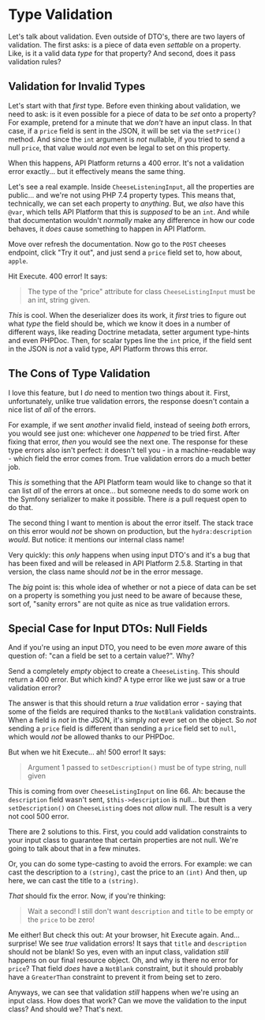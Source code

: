 # Type Validation

Let's talk about validation. Even outside of DTO's, there are two layers of validation.
The first asks: is a piece of data even *settable* on a property. Like, is it a
valid data *type* for that property? And second, does it pass validation rules?

## Validation for Invalid Types

Let's start with that *first* type. Before even thinking about validation, we need
to ask: is it even possible for a piece of data to be *set* onto a property? For
example, pretend for a minute that we *don't* have an input class. In that case,
if a `price` field is sent in the JSON, it will be set via the `setPrice()` method.
And since the `int` argument is *not* nullable, if you tried to send a null `price`,
that value would *not* even be legal to set on this property.

When this happens, API Platform returns a 400 error. It's not a validation error
exactly... but it effectively means the same thing.

Let's see a real example. Inside `CheeseListeningInput`, all the properties are
public... and we're not using PHP 7.4 property types. This means that, technically,
we can set each property to *anything*. But, we *also* have this `@var`, which tells
API Platform that this is *supposed* to be an `int`. And while that documentation
wouldn't *normally* make any difference in how our code behaves, it *does* cause
something to happen in API Platform.

Move over refresh the documentation. Now go to the `POST` cheeses endpoint, click
"Try it out", and just send a `price` field set to, how about, `apple`.

Hit Execute. 400 error! It says:

> The type of the "price" attribute for class `CheeseListingInput` must be an
> int, string given.

*This* is cool. When the deserializer does its work, it *first* tries to figure
out what *type* the field should be, which we know it does in a number of different
ways, like reading Doctrine metadata, setter argument type-hints and even PHPDoc.
Then, for scalar types line the `int` price, if the field sent in the JSON is
*not* a valid type, API Platform throws this error.

## The Cons of Type Validation

I love this feature, but I *do* need to mention two things about it. First,
unfortunately, unlike true validation errors, the response doesn't contain a nice
list of *all* of the errors.

For example, if we sent *another* invalid field, instead of seeing *both* errors,
you would see just one: whichever one *happened* to be tried first. After fixing
that error, *then* you would see the next one. The response for these type errors
also isn't perfect: it doesn't tell you - in a machine-readable way - which field
the error comes from. True validation errors do a much better job.

This *is* something that the API Platform team would like to change so that it
can list *all* of the errors at once... but someone needs to do some work on
the Symfony serializer to make it possible. There *is* a pull request open to
do that.

The second thing I want to mention is about the error itself. The stack trace on
this error would *not* be shown on production, but the `hydra:description` *would*.
But notice: it mentions our internal class name!

Very quickly: this *only* happens when using input DTO's and it's a bug that has been
fixed and will be released in API Platform 2.5.8. Starting in that version, the
class name should *not* be in the error message.

The *big* point is: this whole idea of whether or not a piece of data can be
set on a property is something you just need to be aware of because these, sort
of, "sanity errors" are not quite as nice as true validation errors.

## Special Case for Input DTOs: Null Fields

And if you're using an input DTO, you need to be even *more* aware of this
question of: "can a field be set to a certain value?". Why?

Send a completely *empty* object to create a `CheeseListing`. This should return
a 400 error. But which kind? A type error like we just saw or a true validation
error?

The answer is that this should return a *true* validation error - saying that
some of the fields are required thanks to the `NotBlank` validation constraints.
When a field is *not* in the JSON, it's simply *not* ever set on the object. So
*not* sending a `price` field is different than sending a `price` field set to
`null`, which would *not* be allowed thanks to our PHPDoc.

But when we hit Execute... ah! 500 error! It says:

> Argument 1 passed to `setDescription()` must be of type string, null given

This is coming from over `CheeseListingInput` on line 66. Ah: because the
`description` field wasn't sent, `$this->description` is null... but then
`setDescription()` on `CheeseListing` does not *allow* null. The result is a
very not cool 500 error.

There are 2 solutions to this. First, you could add validation constraints to
your input class to guarantee that certain properties are not null. We're going
to talk about that in a few minutes.

Or, you can do some type-casting to avoid the errors. For example: we can cast
the description to a `(string)`, cast the price to an `(int)` And then, up here,
we can cast the title to a `(string)`.

*That* should fix the error. Now, if you're thinking:

> Wait a second! I still don't want `description` and `title` to be empty or the
`price` to be zero!

Me either! But check this out: At your browser, hit Execute again. And... surprise!
We see *true* validation errors! It says that `title` and `description` should not
be blank! So yes, even with an input class, validation *still* happens on our
final resource object. Oh, and why is there no error for `price`? That field
*does* have a `NotBlank` constraint, but it should probably have a `GreaterThan`
constraint to prevent it from being set to zero.

Anyways, we can see that validation *still* happens when we're using an input class.
How does that work? Can we move the validation to the input class? And should we?
That's next.
